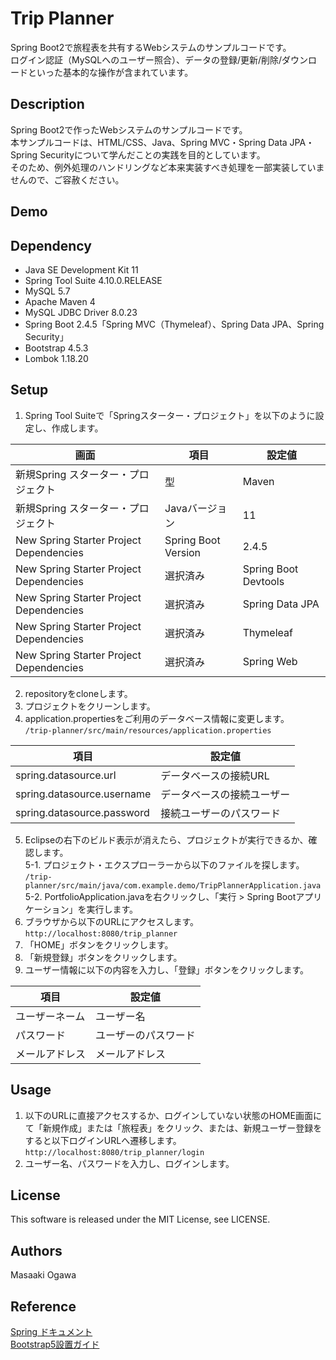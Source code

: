 # Trip Planner
Spring Boot2で旅程表を共有するWebシステムのサンプルコードです。<br>
ログイン認証（MySQLへのユーザー照合）、データの登録/更新/削除/ダウンロードといった基本的な操作が含まれています。

## Description
Spring Boot2で作ったWebシステムのサンプルコードです。<br>
本サンプルコードは、HTML/CSS、Java、Spring MVC・Spring Data JPA・Spring Securityについて学んだことの実践を目的としています。<br>
そのため、例外処理のハンドリングなど本来実装すべき処理を一部実装していませんので、ご容赦ください。<br>

## Demo


## Dependency
- Java SE Development Kit 11
- Spring Tool Suite 4.10.0.RELEASE
- MySQL 5.7
- Apache Maven 4
- MySQL JDBC Driver 8.0.23
- Spring Boot 2.4.5「Spring MVC（Thymeleaf）、Spring Data JPA、Spring Security」
- Bootstrap 4.5.3
- Lombok 1.18.20

## Setup
1. Spring Tool Suiteで「Springスターター・プロジェクト」を以下のように設定し、作成します。<br>

| 画面 | 項目 | 設定値 |
| ------------- | ------------- | ------------- |
| 新規Spring スターター・プロジェクト | 型| Maven |
| 新規Spring スターター・プロジェクト | Javaバージョン | 11 |
| New Spring Starter Project Dependencies | Spring Boot Version | 2.4.5 |
| New Spring Starter Project Dependencies | 選択済み | Spring Boot Devtools |
| New Spring Starter Project Dependencies | 選択済み | Spring Data JPA |
| New Spring Starter Project Dependencies | 選択済み | Thymeleaf |
| New Spring Starter Project Dependencies | 選択済み | Spring Web |

2. repositoryをcloneします。
3. プロジェクトをクリーンします。
4. application.propertiesをご利用のデータベース情報に変更します。<br>
``/trip-planner/src/main/resources/application.properties``<br>

| 項目 | 設定値 |
| ------------- | ------------- |
| spring.datasource.url | データベースの接続URL |
| spring.datasource.username | データベースの接続ユーザー |
| spring.datasource.password | 接続ユーザーのパスワード |

5. Eclipseの右下のビルド表示が消えたら、プロジェクトが実行できるか、確認します。<br>
	5-1. プロジェクト・エクスプローラーから以下のファイルを探します。<br>
	``/trip-planner/src/main/java/com.example.demo/TripPlannerApplication.java``<br>
	5-2. PortfolioApplication.javaを右クリックし、「実行 > Spring Bootアプリケーション」を実行します。
6. ブラウザから以下のURLにアクセスします。<br>
``http://localhost:8080/trip_planner``
7. 「HOME」ボタンをクリックします。
8. 「新規登録」ボタンをクリックします。
9. ユーザー情報に以下の内容を入力し、「登録」ボタンをクリックします。<br>

| 項目 | 設定値 |
| ------------- | ------------- |
| ユーザーネーム | ユーザー名 |
| パスワード | ユーザーのパスワード |
| メールアドレス | メールアドレス |

## Usage
1. 以下のURLに直接アクセスするか、ログインしていない状態のHOME画面にて「新規作成」または「旅程表」をクリック、または、新規ユーザー登録をすると以下ログインURLへ遷移します。<br>
``http://localhost:8080/trip_planner/login``
2. ユーザー名、パスワードを入力し、ログインします。

## License
This software is released under the MIT License, see LICENSE.

## Authors
Masaaki Ogawa

## Reference
[Spring ドキュメント](https://spring.pleiades.io/)<br>
[Bootstrap5設置ガイド](https://bootstrap-guide.com/outline)<br>
